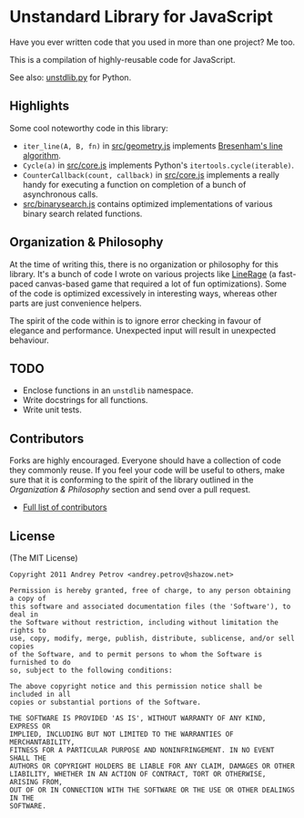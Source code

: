 # Unstandard Library for JavaScript

Have you ever written code that you used in more than one project? Me too.

This is a compilation of highly-reusable code for JavaScript.

See also: [unstdlib.py](https://github.com/shazow/unstdlib.py) for Python.


## Highlights

Some cool noteworthy code in this library:

* ``iter_line(A, B, fn)`` in [src/geometry.js](https://github.com/shazow/unstdlib.js/blob/master/src/geometry.js) implements [Bresenham's line algorithm](http://en.wikipedia.org/wiki/Bresenham%27s_line_algorithm).
* ``Cycle(a)`` in [src/core.js](https://github.com/shazow/unstdlib.js/blob/master/src/core.js) implements Python's ``itertools.cycle(iterable)``.
* ``CounterCallback(count, callback)`` in [src/core.js](https://github.com/shazow/unstdlib.js/blob/master/src/core.js) implements a really handy for executing a function on completion of a bunch of asynchronous calls.
* [src/binarysearch.js](https://github.com/shazow/unstdlib.js/blob/master/src/binarysearch.js) contains optimized implementations of various binary search related functions.


## Organization & Philosophy

At the time of writing this, there is no organization or philosophy for this library. It's a bunch of code I wrote on various projects like [LineRage](http://bit.ly/linerage-chrome) (a fast-paced canvas-based game that required a lot of fun optimizations). Some of the code is optimized excessively in interesting ways, whereas other parts are just convenience helpers.

The spirit of the code within is to ignore error checking in favour of elegance and performance. Unexpected input will result in unexpected behaviour.


## TODO

* Enclose functions in an ``unstdlib`` namespace.
* Write docstrings for all functions.
* Write unit tests.


## Contributors

Forks are highly encouraged. Everyone should have a collection of code they
commonly reuse. If you feel your code will be useful to others, make sure that
it is conforming to the spirit of the library outlined in the *Organization &
Philosophy* section and send over a pull request.

* [Full list of contributors](https://github.com/shazow/unstdlib.py/contributors)


## License

(The MIT License)

    Copyright 2011 Andrey Petrov <andrey.petrov@shazow.net>

    Permission is hereby granted, free of charge, to any person obtaining a copy of
    this software and associated documentation files (the 'Software'), to deal in
    the Software without restriction, including without limitation the rights to
    use, copy, modify, merge, publish, distribute, sublicense, and/or sell copies
    of the Software, and to permit persons to whom the Software is furnished to do
    so, subject to the following conditions:

    The above copyright notice and this permission notice shall be included in all
    copies or substantial portions of the Software.

    THE SOFTWARE IS PROVIDED 'AS IS', WITHOUT WARRANTY OF ANY KIND, EXPRESS OR
    IMPLIED, INCLUDING BUT NOT LIMITED TO THE WARRANTIES OF MERCHANTABILITY,
    FITNESS FOR A PARTICULAR PURPOSE AND NONINFRINGEMENT. IN NO EVENT SHALL THE
    AUTHORS OR COPYRIGHT HOLDERS BE LIABLE FOR ANY CLAIM, DAMAGES OR OTHER
    LIABILITY, WHETHER IN AN ACTION OF CONTRACT, TORT OR OTHERWISE, ARISING FROM,
    OUT OF OR IN CONNECTION WITH THE SOFTWARE OR THE USE OR OTHER DEALINGS IN THE
    SOFTWARE.
